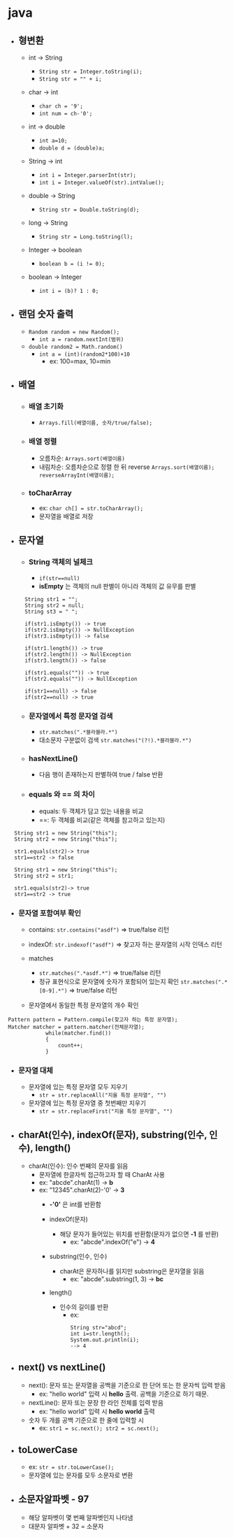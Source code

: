 # java
- ## 형변환
  - int -> String
    - `String str = Integer.toString(i);`
    - `String str = "" + i;`

  - char -> int
    - `char ch = '9';`
    - `int num = ch-'0';`

  - int -> double
    - `int a=10;`
    - `double d = (double)a;`

  - String -> int
    - `int i = Integer.parserInt(str);`
    - `int i = Integer.valueOf(str).intValue();`

  - double -> String
    - `String str = Double.toString(d);`

  - long -> String
    - `String str = Long.toString(l);`

  - Integer -> boolean
    - `boolean b = (i != 0);`

  - boolean -> Integer
    - `int i = (b)? 1 : 0;`

- ## 랜덤 숫자 출력
  - `Random random = new Random();`
    - `int a = random.nextInt(범위)`
  - `double random2 = Math.random()`
    - `int a = (int)(random2*100)+10`
      - ex: 100=max, 10=min  

- ## 배열
  - ### 배열 초기화
    - `Arrays.fill(배열이름, 숫자/true/false);`

  - ### 배열 정렬
    - 오름차순: `Arrays.sort(배열이름)`
    - 내림차순: 오름차순으로 정렬 한 뒤 reverse `Arrays.sort(배열이름); reverseArrayInt(배열이름);`

  - ### toCharArray
    - ex: `char ch[] = str.toCharArray();`
    - 문자열을 배열로 저장

- ## 문자열
  - ### String 객체의 널체크
    - `if(str==null)`
    - **isEmpty** 는 객체의 null 판별이 아니라 객체의 값 유무를 판별
  ```
    String str1 = "";
    String str2 = null;
    String st3 = " ";

    if(str1.isEmpty()) -> true
    if(str2.isEmpty()) -> NullException
    if(str3.isEmpty()) -> false

    if(str1.length()) -> true
    if(str2.length()) -> NullException
    if(str3.length()) -> false

    if(str1.equals("")) -> true
    if(str2.equals("")) -> NullException

    if(str1==null) -> false
    if(str2==null) -> true
  ```
  - ### 문자열에서 특정 문자열 검색
    - `str.matches(".*블라블라.*")`
    - 대소문자 구분없이 검색 ``str.matches("(?!).*블라블라.*")``

  - ### hasNextLine()
    - 다음 행이 존재하는지 판별하여 true / false 반환

  - ### equals 와 == 의 차이
    - equals: 두 객체가 담고 있는 내용을 비교
    - ==: 두 객체를 비교(같은 객체를 참고하고 있는지)
 ```
   String str1 = new String("this");
   String str2 = new String("this");

   str1.equals(str2)-> true
   str1==str2 -> false
 ```

 ```
   String str1 = new String("this");
   String str2 = str1;

   str1.equals(str2)-> true
   str1==str2 -> true
 ```
  - ### 문자열 포함여부 확인
    - contains: `str.contains("asdf")` => true/false 리턴
    - indexOf: `str.indexof("asdf")` => 찾고자 하는 문자열의 시작 인덱스 리턴
    - matches
      - `str.matches(".*asdf.*")` => true/false 리턴
      - 정규 표현식으로 문자열에 숫자가 포함되어 있는지 확인 `str.matches(".*[0-9].*")` => true/false 리턴

    - 문자열에서 동일한 특정 문자열의 개수 확인
```
Pattern pattern = Pattern.compile(찾고자 하는 특정 문자열);
Matcher matcher = pattern.matcher(전체문자열);
			while(matcher.find())
			{
				count++;
			}
```
  - ### 문자열 대체
    - 문자열에 있는 특정 문자열 모두 지우기
      - `str = str.replaceAll("지울 특정 문자열", "")`
    - 문자열에 있는 특정 문자열 중 첫번째만 지우기
      - `str = str.replaceFirst("지울 특정 문자열", "")`

- ## charAt(인수), indexOf(문자), substring(인수, 인수), length()
  - charAt(인수): 인수 번째의 문자를 읽음
    - 문자열에 한글자씩 접근하고자 할 때 CharAt 사용
    - ex: "abcde".charAt(1) -> **b**
    - ex: "12345".charAt(2)-'0' -> **3**
      - **-'0'** 은 int를 반환함

      - indexOf(문자)
        - 해당 문자가 들어있는 위치를 반환함(문자가 없으면 **-1** 를 반환)
          - ex: "abcde".indexOf("e") -> **4**

      - substring(인수, 인수)
        - charAt은 문자하나를 읽지만 substring은 문자열을 읽음
          - ex: "abcde".substring(1, 3) -> **bc**

      - length()
        - 인수의 길이를 반환
          - ex:
              ```
              String str="abcd";
              int i=str.length();
              System.out.println(i);
              --> 4
              ```


- ## next() vs nextLine()
  - next(): 문자 또는 문자열을 공백을 기준으로 한 단어 또는 한 문자씩 입력 받음
    - ex: "hello world" 입력 시 **hello** 출력. 공백을 기준으로 하기 때문.
  - nextLine(): 문자 또는 문장 한 라인 전체를 입력 받음
    - ex: "hello world" 입력 시 **hello world** 출력
  - 숫자 두 개를 공백 기준으로 한 줄에 입력할 시
    - ex: `str1 = sc.next(); str2 = sc.next();`

- ## toLowerCase
  - ex: `str = str.toLowerCase();`
  - 문자열에 있는 문자를 모두 소문자로 변환

- ## 소문자알파벳 - 97
  - 해당 알파벳이 몇 번째 알파벳인지 나타냄
  - 대문자 알파벳 + 32 = 소문자
